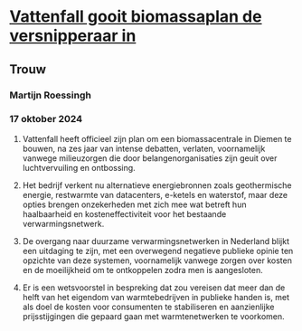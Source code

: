 # [Vattenfall gooit biomassaplan de versnipperaar in](https://advance.lexis.com/api/document?collection=news&id=urn:contentItem:6D6N-2021-DYRY-X34T-00000-00&context=1519360)
## Trouw
### Martijn Roessingh
### 17 oktober 2024

1. Vattenfall heeft officieel zijn plan om een biomassacentrale in Diemen te bouwen, na zes jaar van intense debatten, verlaten, voornamelijk vanwege milieuzorgen die door belangenorganisaties zijn geuit over luchtvervuiling en ontbossing.

2. Het bedrijf verkent nu alternatieve energiebronnen zoals geothermische energie, restwarmte van datacenters, e-ketels en waterstof, maar deze opties brengen onzekerheden met zich mee wat betreft hun haalbaarheid en kosteneffectiviteit voor het bestaande verwarmingsnetwerk.

3. De overgang naar duurzame verwarmingsnetwerken in Nederland blijkt een uitdaging te zijn, met een overwegend negatieve publieke opinie ten opzichte van deze systemen, voornamelijk vanwege zorgen over kosten en de moeilijkheid om te ontkoppelen zodra men is aangesloten.

4. Er is een wetsvoorstel in bespreking dat zou vereisen dat meer dan de helft van het eigendom van warmtebedrijven in publieke handen is, met als doel de kosten voor consumenten te stabiliseren en aanzienlijke prijsstijgingen die gepaard gaan met warmtenetwerken te voorkomen.